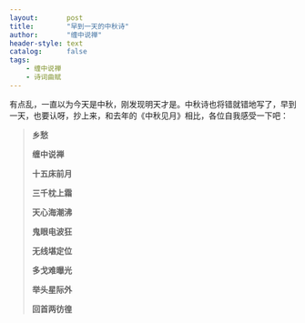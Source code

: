 ```yaml
---
layout:       post
title:        "早到一天的中秋诗"
author:       "缠中说禅"
header-style: text
catalog:      false
tags:
    - 缠中说禅
    - 诗词曲赋
---
```


有点乱，一直以为今天是中秋，刚发现明天才是。中秋诗也将错就错地写了，早到一天，也要认呀，抄上来，和去年的《中秋见月》相比，各位自我感受一下吧：



> **乡愁**
>
> 
>
> **缠中说禅**
>
> 
>
> **十五床前月**
>
> **三千枕上霜**
>
> **天心海潮沸**
>
> **鬼眼电波狂**
>
> **无线堪定位**
>
> **多戈难曝光**
>
> **举头星际外**
>
> **回首两彷徨**

